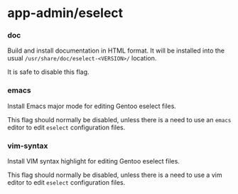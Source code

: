 # app-admin/eselect

### doc
Build and install documentation in HTML format. It will be installed into the usual `/usr/share/doc/eselect-<VERSION>/` location.

It is safe to disable this flag.

### emacs
Install Emacs major mode for editing Gentoo eselect files.

This flag should normally be disabled, unless there is a need to use an `emacs` editor to edit `eselect` configuration files.

### vim-syntax
Install VIM syntax highlight for editing Gentoo eselect files.

This flag should normally be disabled, unless there is a need to use a vim editor to edit `eselect` configuration files.
